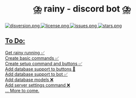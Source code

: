 <h1 align=center >⛈️ rainy - discord bot ⛈️ </h1>
  <a href="https://github.com/discordjs">
    <img src="https://img.shields.io/badge/discord.js-v13.3.1-blue.svg?logo=npm" alt="djsversion.png">
  </a>

  <a href="https://github.com/itstylerrr/rainy/blob/LICENSE.md">
    <img src="https://img.shields.io/github/license/itstylerrr/rainy" alt="license.png">
  </a>
  
  <a href="#">
  <img src="https://img.shields.io/github/issues/itstylerrr/rainy" alt="issues.png"
  </a>
  
  <a href="https://github.com/itstylerrr/rainy">
  <img src="https://img.shields.io/github/stars/itstylerrr/rainy" alt="stars.png"
  </a>

</div>

## To Do:

Get rainy running ✅ \
Create basic commands ✅ \
Create setup command and buttons ✅ \
Add database support to buttons 🚧 \
Add database support to bot ✅ \
Add database models ❌ \
Add server settings command ❌ \
... More to come.

